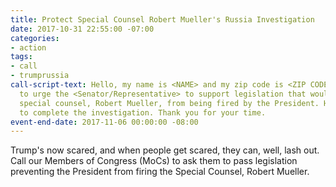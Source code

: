 ```yaml
---
title: Protect Special Counsel Robert Mueller's Russia Investigation
date: 2017-10-31 22:55:00 -07:00
categories:
- action
tags:
- call
- trumprussia
call-script-text: Hello, my name is <NAME> and my zip code is <ZIP CODE>. I'm calling
  to urge the <Senator/Representative> to support legislation that would protect the
  special counsel, Robert Mueller, from being fired by the President. He must be allowed
  to complete the investigation. Thank you for your time.
event-end-date: 2017-11-06 00:00:00 -08:00
---
```


Trump's now scared, and when people get scared, they can, well, lash out. Call our Members of Congress (MoCs) to ask them to pass legislation preventing the President from firing the Special Counsel, Robert Mueller.